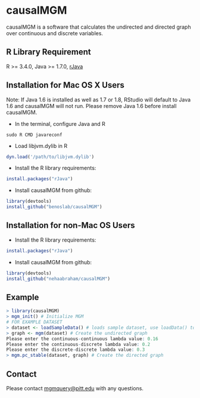 # causalMGM
causalMGM is a software that calculates the undirected and directed graph over continuous and discrete variables.

## R Library Requirement
R >= 3.4.0,
Java >= 1.7.0,
[rJava](https://cran.r-project.org/web/packages/rJava/index.html)

## Installation for Mac OS X Users
Note: If Java 1.6 is installed as well as 1.7 or 1.8, RStudio will default to Java 1.6 and causalMGM will not run. Please remove Java 1.6 before install causalMGM.
- In the terminal, configure Java and R
```
sudo R CMD javareconf
```
- Load libjvm.dylib in R
```R
dyn.load('/path/to/libjvm.dylib')
```
- Install the R library requirements:
```R
install.packages("rJava")
```
- Install causalMGM from github:
```R
library(devtools)
install_github("benoslab/causalMGM")
```

## Installation for non-Mac OS Users
- Install the R library requirements:
```R
install.packages("rJava")
```
- Install causalMGM from github:
```R
library(devtools)
install_github("nehaabraham/causalMGM")
```

## Example
```R
> library(causalMGM)
> mgm_init() # Initialize MGM
# FOR EXAMPLE DATASET 
> dataset <- loadSampleData() # loads sample dataset, use loadData() to load own dataset
> graph <- mgm(dataset) # Create the undirected graph
Please enter the continuous-continuous lambda value: 0.16
Please enter the continuous-discrete lambda value: 0.2
Please enter the discrete-discrete lambda value: 0.3
> mgm.pc_stable(dataset, graph) # Create the directed graph
```


## Contact
Please contact <mgmquery@pitt.edu> with any questions.
